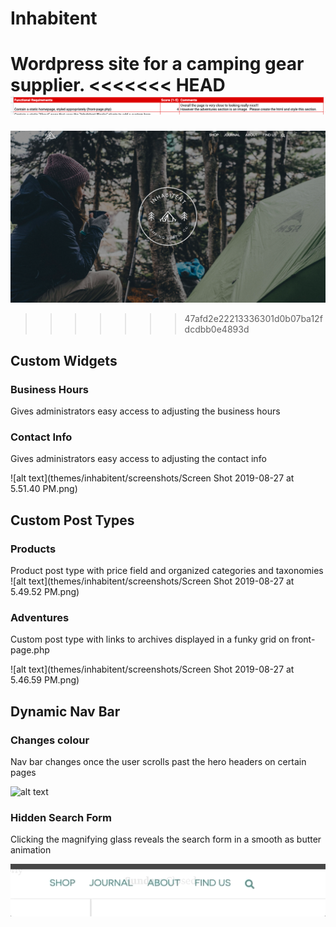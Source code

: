 # Inhabitent

Wordpress site for a camping gear supplier.
<<<<<<< HEAD
![alt text](https://github.com/CiaranFontein/Inhabitent/blob/master/themes/inhabitent/screenshots/Screen%20Shot%202019-08-26%20at%206.23.57%20PM.png "Homepage Banner")
=======
![alt text](themes/inhabitent/screenshots/Screen%20Shot%202019-08-27%20at%205.46.26%20PM.png)
>>>>>>> 47afd2e22213336301d0b07ba12fdcdbb0e4893d

## Custom Widgets

### Business Hours

Gives administrators easy access to adjusting the business hours

### Contact Info

Gives administrators easy access to adjusting the contact info

![alt text](themes/inhabitent/screenshots/Screen Shot 2019-08-27 at 5.51.40 PM.png)

## Custom Post Types

### Products

Product post type with price field and organized categories and taxonomies
![alt text](themes/inhabitent/screenshots/Screen Shot 2019-08-27 at 5.49.52 PM.png)

### Adventures

Custom post type with links to archives displayed in a funky grid on front-page.php

![alt text](themes/inhabitent/screenshots/Screen Shot 2019-08-27 at 5.46.59 PM.png)

## Dynamic Nav Bar

### Changes colour

Nav bar changes once the user scrolls past the hero headers on certain pages

![alt text](themes/inhabitent/screenshots/navbar.gif)

### Hidden Search Form

Clicking the magnifying glass reveals the search form in a smooth as butter animation

![alt text](themes/inhabitent/screenshots/searchtoggle.gif)
